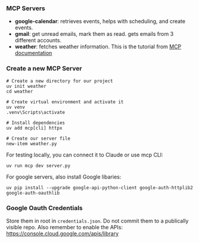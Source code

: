 ### MCP Servers

- **google-calendar**: retrieves events, helps with scheduling, and create events.
- **gmail**: get unread emails, mark them as read. gets emails from 3 different accounts.
- **weather**: fetches weather information. This is the tutorial from [MCP documentation](https://modelcontextprotocol.io/quickstart/server)

### Create a new MCP Server

```
# Create a new directory for our project
uv init weather
cd weather

# Create virtual environment and activate it
uv venv
.venv\Scripts\activate

# Install dependencies
uv add mcp[cli] httpx

# Create our server file
new-item weather.py
```

For testing locally, you can connect it to Claude or use mcp CLI:

`uv run mcp dev server.py`

For google servers, also install Google libaries:

`uv pip install --upgrade google-api-python-client google-auth-httplib2 google-auth-oauthlib`

### Google Oauth Credentials

Store them in root in `credentials.json`. Do not commit them to a publically visible repo. Also remember to enable the APIs: https://console.cloud.google.com/apis/library
